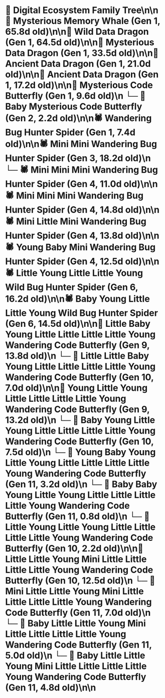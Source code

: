 # 🌳 Digital Ecosystem Family Tree\n\n🐋 Mysterious Memory Whale (Gen 1, 65.8d old)\n\n🐉 Wild Data Dragon (Gen 1, 64.5d old)\n\n🐉 Mysterious Data Dragon (Gen 1, 33.5d old)\n\n🐉 Ancient Data Dragon (Gen 1, 21.0d old)\n\n🐉 Ancient Data Dragon (Gen 1, 17.2d old)\n\n🦋 Mysterious Code Butterfly (Gen 1, 9.6d old)\n  └─ 🦋 Baby Mysterious Code Butterfly (Gen 2, 2.2d old)\n\n🕷️ Wandering Bug Hunter Spider (Gen 1, 7.4d old)\n\n🕷️ Mini Mini Wandering Bug Hunter Spider (Gen 3, 18.2d old)\n  └─ 🕷️ Mini Mini Mini Wandering Bug Hunter Spider (Gen 4, 11.0d old)\n\n🕷️ Mini Mini Mini Wandering Bug Hunter Spider (Gen 4, 14.8d old)\n\n🕷️ Mini Little Mini Wandering Bug Hunter Spider (Gen 4, 13.8d old)\n\n🕷️ Young Baby Mini Wandering Bug Hunter Spider (Gen 4, 12.5d old)\n\n🕷️ Little Young Little Little Young Wild Bug Hunter Spider (Gen 6, 16.2d old)\n\n🕷️ Baby Young Little Little Young Wild Bug Hunter Spider (Gen 6, 14.5d old)\n\n🦋 Little Baby Young Little Little Little Little Young Wandering Code Butterfly (Gen 9, 13.8d old)\n  └─ 🦋 Little Little Baby Young Little Little Little Little Young Wandering Code Butterfly (Gen 10, 7.0d old)\n\n🦋 Young Little Young Little Little Little Little Young Wandering Code Butterfly (Gen 9, 13.2d old)\n  └─ 🦋 Baby Young Little Young Little Little Little Little Young Wandering Code Butterfly (Gen 10, 7.5d old)\n    └─ 🦋 Young Baby Young Little Young Little Little Little Little Young Wandering Code Butterfly (Gen 11, 3.2d old)\n    └─ 🦋 Baby Baby Young Little Young Little Little Little Little Young Wandering Code Butterfly (Gen 11, 0.8d old)\n  └─ 🦋 Little Young Little Young Little Little Little Little Young Wandering Code Butterfly (Gen 10, 2.2d old)\n\n🦋 Little Little Young Mini Little Little Little Little Young Wandering Code Butterfly (Gen 10, 12.5d old)\n  └─ 🦋 Mini Little Little Young Mini Little Little Little Little Young Wandering Code Butterfly (Gen 11, 7.0d old)\n  └─ 🦋 Baby Little Little Young Mini Little Little Little Little Young Wandering Code Butterfly (Gen 11, 5.0d old)\n  └─ 🦋 Baby Little Little Young Mini Little Little Little Little Young Wandering Code Butterfly (Gen 11, 4.8d old)\n\n
